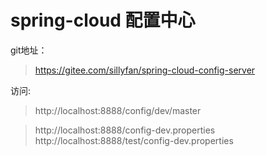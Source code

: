 # spring-cloud 配置中心

git地址：

> https://gitee.com/sillyfan/spring-cloud-config-server

访问:

> http://localhost:8888/config/dev/master

> http://localhost:8888/config-dev.properties
> http://localhost:8888/test/config-dev.properties